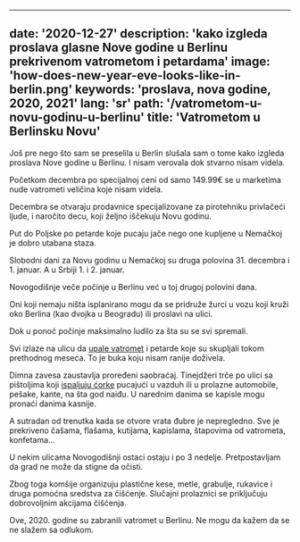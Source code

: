 ---
date: '2020-12-27'
description: 'kako izgleda proslava glasne Nove godine u Berlinu prekrivenom vatrometom i petardama'
image: 'how-does-new-year-eve-looks-like-in-berlin.png'
keywords: 'proslava, nova godine, 2020, 2021'
lang: 'sr'
path: '/vatrometom-u-novu-godinu-u-berlinu'
title: 'Vatrometom u Berlinsku Novu'
------

Još pre nego što sam se preselila u Berlin slušala sam o tome kako izgleda proslava Nove godine u Berlinu. I nisam verovala dok stvarno nisam videla.

Početkom decembra po specijalnoj ceni od samo 149.99€ se u marketima nude vatrometi veličina koje nisam videla.

Decembra se otvaraju prodavnice specijalizovane za pirotehniku privlačeći ljude, i naročito decu, koji željno iščekuju Novu godinu.

Put do Poljske po petarde koje pucaju jače nego one kupljene u Nemačkoj je dobro utabana staza.

Slobodni dani za Novu godinu u Nemačkoj su druga polovina 31. decembra i 1. januar. A u Srbiji 1. i 2. januar.

Novogodišnje veče počinje u Berlinu već u toj drugoj polovini dana.

Oni koji nemaju ništa isplanirano mogu da se pridruže žurci u vozu koji kruži oko Berlina (kao dvojka u Beogradu) ili proslavi na ulici.

Dok u ponoć počinje maksimalno ludilo za šta su se svi spremali.

Svi izlaze na ulicu da <a href="https://www.dw.com/en/column-germanys-inexplicable-love-affair-with-fireworks/a-55746329" target="_blank" rel="noopener noreferrer">upale vatromet</a> i petarde koje su skupljali tokom prethodnog meseca. To je buka koju nisam ranije doživela.

Dimna zavesa zaustavlja proređeni saobraćaj. Tinejdžeri trče po ulici sa pištoljima koji <a href="https://berlinspectator.com/2020/12/08/berlin-interior-senator-geisel-worried-about-new-years-eve-1/" target="_blank" rel="noopener noreferrer">ispaljuju ćorke</a> pucajući u vazduh ili u prolazne automobile, pešake, kante, na šta god naiđu. U narednim danima se kapisle mogu pronaći danima kasnije.

A sutradan od trenutka kada se otvore vrata đubre je nepregledno. Sve je prekriveno čašama, flašama, kutijama, kapislama, štapovima od vatrometa, konfetama…

U nekim ulicama Novogodišnji ostaci ostaju i po 3 nedelje. Pretpostavljam da grad ne može da stigne da očisti.

Zbog toga komšije organizuju plastične kese, metle, grabulje, rukavice i druga pomoćna sredstva za čišćenje. Slučajni prolaznici se priključuju dobrovoljnim akcijama čišćenja.

Ove, 2020. godine su zabranili vatromet u Berlinu. Ne mogu da kažem da se ne slažem sa odlukom.
